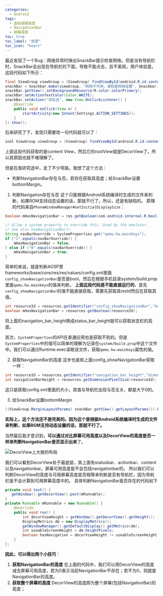 ```yaml
---
categories:
  - Android
tags:
  - 虚拟按键高度
  - NavigationBar
  - 屏幕高度
toc: true
toc_label: "目录"
toc_icon: "heart"
---
```


最近发现了一个Bug：网络异常时弹出SnackBar提示检查网络。但是当有导航栏时，SnackBar会出现在导航栏的下面，导致不能点击，且不美观，用户体验差。这段代码如下所示：
```java
final ViewGroup viewGroup = (ViewGroup) findViewById(android.R.id.content).getRootView();
snackBar = Snackbar.make(viewGroup, "网络不可用，请检查网络设置", Snackbar.LENGTH_LONG);
snackBar.getView().setBackgroundResource(R.color.colorPrimary);
snackBar.setActionTextColor(Color.WHITE);
snackBar.setAction("现在去", new View.OnClickListener() {
    @Override
    public void onClick(View v) {
        startActivity(new Intent(Settings.ACTION_SETTINGS));
    }
}).show();
```
后来研究了下，发现只需要改一句代码就可以了：
```java
inal ViewGroup viewGroup = (ViewGroup) findViewById(android.R.id.content);
```
上面这段代码获取的是content View，然后它的rootView就是DecorView了。所以其原因也就不难理解了。

但是在我研究途中，走了不少弯路。我想了这个方法：
- 判断NavigationBar存在与否，若存在获取其高度；给SnackBar设置bottomMargin。

1. 判断Navigation存在与否
这个只能根据Android系统编译时生成的文件来判断，如果ROM支持动态设置的话，那就不行了。所以，还是有缺陷的。
原理的代码来自`PhoneWindowManager#setInitialDisplaySize`：
```java
boolean mHasNavigationBar = res.getBoolean(com.android.internal.R.bool.config_showNavigationBar);

// Allow a system property to override this. Used by the emulator.
// See also hasNavigationBar().
String navBarOverride = SystemProperties.get("qemu.hw.mainkeys");
if ("1".equals(navBarOverride)) {
    mHasNavigationBar = false;
} else if ("0".equals(navBarOverride)) {
    mHasNavigationBar = true;
}
```
简单的来说，就是判断AOSP里frameworks/base/core/res/res/values/config.xml里面`config_showNavigationBar`是否是bool，然后在根据手机目录system/build.prop里面`qemu.hw.mainkeys`的值来判断。
**上面这段代码是不能直接运行的**，首先`config_showNavigationBar`的值不能直接获取，需要先获取其resId然后在获取其值。
```java
int resourceId = resources.getIdentifier("config_showNavigationBar","bool", "android");
boolean mHasNavigationBar = resources.getBoolean(resourceId);
```
将上面的navigation_bar_height换成status_bar_height就可以获取状态栏的高度。

其次，`SystemProperties`的API在普通应用也是获取不到的。但是`SystemProperties`中的值可以简单的理解为记录在`system/build.prop`中这个文件中。我们可以通过Runtime.exec读取该文件，获取`qemu.hw.mainkeys`属性的值。

2. 获取NavigationBar的高度
这步也是和上面config_showNavigationBar获取一样：
```java
int resourceId = resources.getIdentifier("navigation_bar_height","dimen", "android");
int navigationBarHeight = resources.getDimensionPixelSize(resourceId);
```
这只是获取config.xml里面的大小，其值与导航栏出现与否无关，都是大于0的。

3. 给SnackBar设置bottomMargin
```java
((ViewGroup.MarginLayoutParams) snackBar.getView().getLayoutParams()).bottomMargin = navigationBarHeight;
```

**实际上，这个方法还不是完美的。因为这个是根据Android系统编译时生成的文件来判断，如果ROM支持动态设置的话，那就不行了。**

当然最后我才意识到，**可以通过对比屏幕可用高度以及DecorView的高度是否一样来判断NavigationBar是否显示出来**了。

![DecorView上大致的布局](http://upload-images.jianshu.io/upload_images/2525608-438a36238b128bc1.png?imageMogr2/auto-orient/strip%7CimageView2/2/w/1240)

我们可以看到DecorView处于最底层，其上面有statusbar、actionbar、content以及navigationbar。屏幕可用高度是不会包括navigationbar的。
所以我们可以判断DecorView的高度与可用屏幕高度是否相等来判断是否有导航栏，因为导航栏是不会计算到可用屏幕高度中的。
具体判断NavigationBar是否存在的代码如下
```java
private void test() {
   getWindow().getDecorView().post(mRunnable);
}
private Runnable mRunnable = new Runnable() {
    @Override
    public void run() {
        int decorViewHeight = getWindow().getDecorView().getHeight();
        DisplayMetrics dm = new DisplayMetrics();
        getWindowManager().getDefaultDisplay().getMetrics(dm);
        int useableScreenHeight = dm.heightPixels;
        boolean hasNavigation = decorViewHeight != useableScreenHeight;
    }
};
```

**因此，可以得出两个小技巧**：
1. **获取NavigationBar的高度**
在上面的代码中，我们可以用DecorView的高度减去屏幕可用高度，若为0表示当前NavigationBar不存在；若不为0，则就是NavigationBar的高度。
2. **获取整个屏幕的高度**
DecorView的高度即为整个屏幕(包括NavigationBar)的高度；
